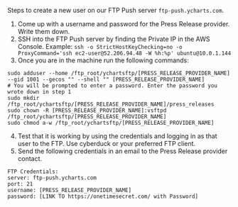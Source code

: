 Steps to create a new user on our FTP Push server `ftp-push.ycharts.com`.
1. Come up with a username and password for the Press Release provider. Write them down.
2. SSH into the FTP Push server by finding the Private IP in the AWS Console. Example: `ssh -o StrictHostKeyChecking=no -o ProxyCommand='ssh ec2-user@52.206.94.48 -W %h:%p' ubuntu@10.0.1.144`
3. Once you are in the machine run the following commands:
```
sudo adduser --home /ftp_root/ychartsftp/[PRESS_RELEASE_PROVIDER_NAME] --gid 1001 --gecos "" --shell "" [PRESS_RELEASE_PROVIDER_NAME]
# You will be prompted to enter a password. Enter the password you wrote down in step 1
sudo mkdir /ftp_root/ychartsftp/[PRESS_RELEASE_PROVIDER_NAME]/press_releases
sudo chown -R [PRESS_RELEASE_PROVIDER_NAME]:vsftpd /ftp_root/ychartsftp/[PRESS_RELEASE_PROVIDER_NAME]
sudo chmod a-w /ftp_root/ychartsftp/[PRESS_RELEASE_PROVIDER_NAME]
```
4. Test that it is working by using the credentials and logging in as that user to the FTP. Use cyberduck or your preferred FTP client. 
5. Send the following credentials in an email to the Press Release provider contact.
```
FTP Credentials:
server: ftp-push.ycharts.com
port: 21
username: [PRESS_RELEASE_PROVIDER_NAME]
password: [LINK TO https://onetimesecret.com/ with Password]
```

